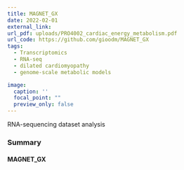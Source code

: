 ```yaml
---
title: MAGNET_GX
date: 2022-02-01
external_link: 
url_pdf: uploads/PRO4002_cardiac_energy_metabolism.pdf
url_code: https://github.com/gioodm/MAGNET_GX
tags:
  - Transcriptomics
  - RNA-seq
  - dilated cardiomyopathy
  - genome-scale metabolic models

image:
  caption: ''
  focal_point: ""
  preview_only: false
---
```


RNA-sequencing dataset analysis

### Summary
  
#### MAGNET_GX

